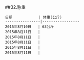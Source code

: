 ##32.称重

    日期            | 体重(公斤)
    ----------------|-----------------
    2015年8月10日   | 63公斤
    2015年8月11日   | 
    2015年8月11日   | 
    2015年8月11日   | 
    2015年8月11日   | 
    2015年8月11日   | 
